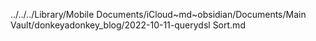 ../../../Library/Mobile Documents/iCloud~md~obsidian/Documents/Main Vault/donkeyadonkey_blog/2022-10-11-querydsl Sort.md